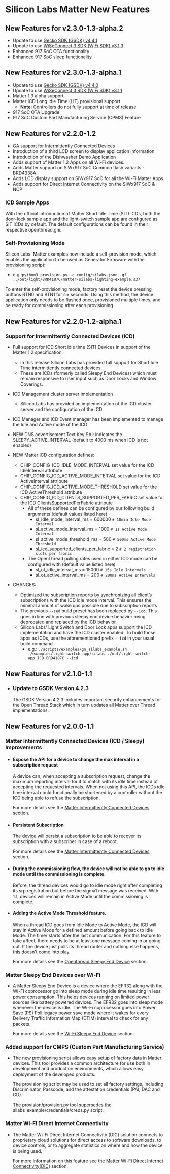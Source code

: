 # Silicon Labs Matter New Features

## New Features for v2.3.0-1.3-alpha.2

- Update to use [Gecko SDK (GSDK) v4.4.1](https://docs.silabs.com/gecko-platform/4.4.1/platform-overview/)
- Update to use [WiSeConnect 3 SDK (WiFi SDK) v3.1.3](https://docs.silabs.com/wiseconnect/3.1.3/wiseconnect-developing-with-wiseconnect-sdk/)
- Enhanced 917 SoC OTA functionality
- Enhanced 917 SoC sleep functionality

## New Features for v2.3.0-1.3-alpha.1

- Update to use [Gecko SDK (GSDK) v4.4.0](https://docs.silabs.com/gecko-platform/4.4.0/platform-overview/)
- Update to use [WiSeConnect 3 SDK (WiFi SDK) v3.1.1](https://docs.silabs.com/wiseconnect/3.1.1/wiseconnect-developing-with-wiseconnect-sdk/)
- Matter 1.3 alpha support
- Matter ICD Long Idle Time (LIT) provisional support
  - **Note**: Controllers do not fully support at time of release
- 917 SoC OTA Upgrade
- 917 SoC Custom Part Manufacturing Service (CPMS) Feature

## New Features for v2.2.0-1.2

- GA support for Intermittently Connected Devices
- Introduction of a third LCD screen to display application information
- Introduction of the Dishwasher Demo Application
- Adds support of Matter 1.2 Apps on all Wi-Fi devices.
- Adds Matter support on SiWx917 SoC Common flash variants - BRD4338A.
- Adds LCD display support on SiWx917 SoC for all the Wi-Fi Matter Apps.
- Adds support for Direct Internet Connectivity on the SiWx917 SoC & NCP

### ICD Sample Apps
With the official introduction of Matter Short Idle Time (SIT) ICDs, both the door-lock sample app and the light-switch sample app are configured as SIT ICDs by default.
The default configurations can be found in their respective openthread.gni.

### Self-Provisioning Mode

Silicon Labs' Matter examples now include a self-provision mode, which enables the application to be used as Generator Firmware with the provisioning script:
  - e.g.:`python3 provision.py -c config/silabs.json -gf ../out/light/BRD4187C/matter-silabs-lighting-example.s37`

To enter the self-provisioning mode, factory reset the device pressing buttons BTN0 and BTN1 for six seconds. Using this method, the device application only needs to be flashed once, provisioned multiple times, and be ready for commissioning after each provisioning.

## New Features for v2.2.0-1.2-alpha.1

### Support for Intermittently Connected Devices (ICD)

- Full support for ICD Short idle time (SIT) Devices in support of the Matter 1.2 specification.
  - In this release Silicon Labs has provided full support for Short Idle Time intermittently connected devices. 
  - These are ICDs (formerly called Sleepy End Devices) which must remain responsive to user input such as Door Locks and Window Coverings.
- ICD Management cluster server implementation
  - Silicon Labs has provided an implementation of the ICD cluster server and the configuration of the ICD
- ICD Manager and ICD Event manager has been implemented to manage the Idle and Active mode of the ICD
- NEW DNS advertisement Text Key SAI: indicates the SLEEPY_ACTIVE_INTERVAL (default to 4000 ms when ICD is not enabled)
- NEW Matter ICD configuration defines:
  - CHIP_CONFIG_ICD_IDLE_MODE_INTERVAL set value for the ICD IdleInterval attribute
  - CHIP_CONFIG_ICD_ACTIVE_MODE_INTERVAL set value for the ICD ActiveInterval attribute
  - CHIP_CONFIG_ICD_ACTIVE_MODE_THRESHOLD set value for the ICD ActiveThreshold attribute
  - CHIP_CONFIG_ICD_CLIENTS_SUPPORTED_PER_FABRIC set value for the ICD ClientsSupportedPerFabric attribute
    - All of these defines can be configured by our following build arguments (default values listed here)
      - sl_idle_mode_interval_ms = 600000  `# 10min Idle Mode Interval`
      - sl_active_mode_interval_ms = 1000  `# 1s Active Mode Interval`
      - sl_active_mode_threshold_ms = 500  `# 500ms Active Mode Threshold`
      - sl_icd_supported_clients_per_fabric = 2  `# 2 registration slots per fabric`
    - The OpenThread polling rates used in either ICD mode can be configured with (default value listed here)
      - sl_ot_idle_interval_ms = 15000  `# 15s Idle Intervals`
      - sl_ot_active_interval_ms = 200  `# 200ms Active Intervals`

- CHANGES:
  - Optimized the subscription reports by synchronizing all client’s subscriptions with the ICD idle mode interval. This ensures the minimal amount of wake ups possible due to subscription reports
  - The previous `--sed` build preset has been replaced by `--icd`. This goes in line with previous sleepy end device behavior being deprecated and replaced by the ICD behavior.
  - Silicon Labs' Light Switch and Door Lock apps support the ICD implementation and have the ICD cluster enabled. To build those apps as ICDs, use the aforementioned prefix `--icd` in your usual build command.
    - e.g.: `./scripts/examples/gn_silabs_example.sh ./examples/light-switch-app/silabs ./out/light-switch-app_ICD BRD4187C --icd`
## New Features for v2.1.0-1.1
- ### Update to GSDK Version 4.2.3

  The GSDK Version 4.2.3 includes important security enhancements for the Open Thread Stack which in turn updates all Matter over Thread implementations.

## New Features for v2.0.0-1.1

### Matter Intermittently Connected Devices (ICD / Sleepy) Improvements
- #### Expose the API for a device to change the max interval in a subscription request
    A device can, when accepting a subscription request, change the maximum reporting interval for it to match with its idle time instead of accepting the requested intervals.
When not using this API, the ICDs idle time interval could functionally be shortened by a controller without the ICD being able to refuse the subscription.

    For more details see the [Matter Intermittently Connected Devices](./general/MATTER_ICD.md) section.

- #### Persistent Subscription
    The device will persist a subscription to be able to recover its subscription with a subscriber in case of a reboot.

    For more details see the [Matter Intermittently Connected Devices](./general/MATTER_ICD.md) section.

- #### During the commissioning flow, the device will not be able to go to idle mode until the commissioning is complete.
    Before, the thread devices would go to idle mode right after completing its srp registration but before the sigma1 message was received.
With 1.1, devices will remain in Active Mode until the commissioning is complete.

- #### Adding the Active Mode Threshold feature.
    When a thread ICD goes from Idle Mode to Active Mode, the ICD will stay in Active Mode for a defined amount before going back to Idle Mode.
The timer starts after the last communication.
For this feature to take affect, there needs to be at least one message coming in or going out. If the device just polls its thread router and nothing else happens, this doesn't come into play.

    For more details see the [Openthread Sleepy End Device](./thread/OT_SLEEPY_END_DEVICE.md) section.

### Matter Sleepy End Devices over Wi-Fi

- A Matter Sleepy End Device is a device where the EFR32 along with the Wi-Fi coprocessor go into sleep mode during idle time resulting in less power consumption. This helps devices running on limited power sources like battery powered devices.
The EFR32 goes into sleep mode whenever the device is idle. The Wi-Fi coprocessor goes into Power Save (PS) Poll legacy power save mode where it wakes for every Delivery Traffic Information Map (DTIM) interval to check for any packets.

    For more details see the [Wi-Fi Sleepy End Device](wifi/WIFI_SLEEPY_END_DEVICE.md) section.

### Added support for CMPS (Custom Part Manufacturing Service)

- The new provisioning script allows easy setup of factory data in Matter devices. This tool provides a common architecture for use both in development and production environments, which allows easy deployment of the developed products.

    The provisioning script may be used to set all factory settings, including Discriminator, Passcode, and the attestation credentials (PAI, DAC and CD).

    The provision/provision.py tool supersedes the silabs_example/credentials/creds.py script.

### Matter Wi-Fi Direct Internet Connectivity

- The Matter Wi-Fi Direct Internet Connectivity (DIC) solution connects to proprietary cloud solutions for direct access to software downloads, to device controls, or to aggregate statistics on where and how the device is being used.

    For more information on this feature see the [Matter Wi-Fi Direct Internet Connectivity(DIC)](wifi/DIC_Wi-Fi.md) section.
